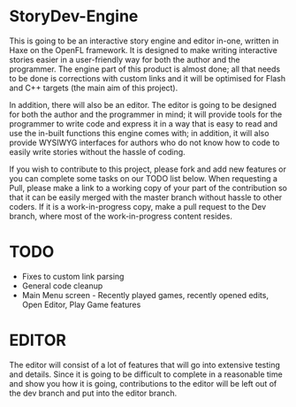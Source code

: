 StoryDev-Engine
===============
This is going to be an interactive story engine and editor in-one, written in Haxe on the OpenFL framework. It is designed to make writing interactive stories easier in a user-friendly way for both the author and the programmer. The engine part of this product is almost done; all that needs to be done is corrections with custom links and it will be optimised for Flash and C++ targets (the main aim of this project).

In addition, there will also be an editor. The editor is going to be designed for both the author and the programmer in mind; it will provide tools for the programmer to write code and express it in a way that is easy to read and use the in-built functions this engine comes with; in addition, it will also provide WYSIWYG interfaces for authors who do not know how to code to easily write stories without the hassle of coding.

If you wish to contribute to this project, please fork and add new features or you can complete some tasks on our TODO list below. When requesting a Pull, please make a link to a working copy of your part of the contribution so that it can be easily merged with the master branch without hassle to other coders. If it is a work-in-progress copy, make a pull request to the Dev branch, where most of the work-in-progress content resides.

TODO
====
* Fixes to custom link parsing
* General code cleanup
* Main Menu screen - Recently played games, recently opened edits, Open Editor, Play Game features

EDITOR
======
The editor will consist of a lot of features that will go into extensive testing and details. Since it is going to be difficult to complete in a reasonable time and show you how it is going, contributions to the editor will be left out of the dev branch and put into the editor branch.
